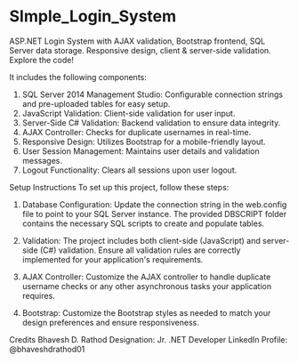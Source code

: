# SImple_Login_System
ASP.NET Login System with AJAX validation, Bootstrap frontend, SQL Server data storage. Responsive design, client & server-side validation. Explore the code!

It includes the following components:

1. SQL Server 2014 Management Studio: Configurable connection strings and pre-uploaded tables for easy setup.
2. JavaScript Validation: Client-side validation for user input.
3. Server-Side C# Validation: Backend validation to ensure data integrity.
4. AJAX Controller: Checks for duplicate usernames in real-time.
5. Responsive Design: Utilizes Bootstrap for a mobile-friendly layout.
6. User Session Management: Maintains user details and validation messages.
7. Logout Functionality: Clears all sessions upon user logout.

Setup Instructions
To set up this project, follow these steps:

1. Database Configuration: Update the connection string in the web.config file to point to your SQL Server instance. The provided DBSCRIPT folder contains the necessary SQL scripts to create and populate tables.

2. Validation: The project includes both client-side (JavaScript) and server-side (C#) validation. Ensure all validation rules are correctly implemented for your application's requirements.

3. AJAX Controller: Customize the AJAX controller to handle duplicate username checks or any other asynchronous tasks your application requires.

4. Bootstrap: Customize the Bootstrap styles as needed to match your design preferences and ensure responsiveness.

Credits
Bhavesh D. Rathod
Designation: Jr. .NET Developer
LinkedIn Profile: @bhaveshdrathod01
